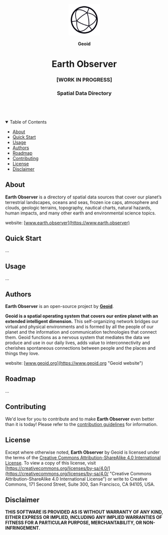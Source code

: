 <header>
<p align="center">
    <img src=".github/images/geoid-logo_light.png" width="20%" height="20%" alt="Geoid Logo">
</p>
<p align='center' style='border-bottom: none;'><b>Geoid</b></p>
<h1 align='center' style='border-bottom: none;'>Earth Observer</h1>
<h3 align='center'>[WORK IN PROGRESS]</h3>
<h3 align='center'>Spatial Data Directory</h3>
</header>


<br/>
<details open="open">
<summary>Table of Contents</summary>

- [About](#about)
- [Quick Start](#quick-start)
- [Usage](#usage)
- [Authors](#authors)
- [Roadmap](#roadmap)
- [Contributing](#contributing)
- [License](#license)
- [Disclaimer](#disclaimer)

</details>



## About


**Earth Observer** is a directory of spatial data sources that cover our planet’s terrestrial landscapes, oceans and seas, frozen ice caps, atmosphere and clouds, geologic terrains, topography, nautical charts, natural hazards, human impacts, and many other earth and environmental science topics.

website: [www.earth.observer](https://www.earth.observer)


## Quick Start

...

## Usage

...



## Authors

**Earth Observer** is an open-source project by **[Geoid](https://www.geoid.org "Geoid website")**.

**Geoid is a spatial operating system that covers our entire planet with an extended intelligent dimension.**
This self-organizing network bridges our virtual and physical environments and is formed by all the people of our planet and the information and communication technologies that connect them. Geoid functions as a nervous system that mediates the data we produce and use in our daily lives, adds value to interconnectivity and cherishes spontaneous connections between people and the places and things they love.

website: [www.geoid.org](https://www.geoid.org "Geoid website")



## Roadmap

...


## Contributing

We'd love for you to contribute and to make **Earth Observer** even better than it is today!
Please refer to the [contribution guidelines](.github/CONTRIBUTING.md) for information.


## License


Except where otherwise noted, **Earth Observer** by Geoid is licensed under the terms of the [Creative Commons Attribution-ShareAlike 4.0 International License](https://creativecommons.org/licenses/by-sa/4.0/ "Creative Commons Attribution-ShareAlike 4.0 International License"). To view a copy of this license, visit [https://creativecommons.org/licenses/by-sa/4.0/](https://creativecommons.org/licenses/by-sa/4.0/ "Creative Commons Attribution-ShareAlike 4.0 International License") or write to Creative Commons, 171 Second Street, Suite 300, San Francisco, CA 94105, USA.



## Disclaimer

**THIS SOFTWARE IS PROVIDED AS IS WITHOUT WARRANTY OF ANY KIND, EITHER EXPRESS OR IMPLIED, INCLUDING ANY IMPLIED WARRANTIES OF FITNESS FOR A PARTICULAR PURPOSE, MERCHANTABILITY, OR NON-INFRINGEMENT.**
